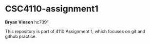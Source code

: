 # CSC4110-assignment1

**Bryan Vinson**
hc7391

This repository is part of 4110 Assignment 1, which focuses on git and github practice.

